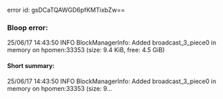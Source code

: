 error id: gsDCaTQAWGD6pfKMTixbZw==
### Bloop error:

25/06/17 14:43:50 INFO BlockManagerInfo: Added broadcast_3_piece0 in memory on hpomen:33353 (size: 9.4 KiB, free: 4.5 GiB)
#### Short summary: 

25/06/17 14:43:50 INFO BlockManagerInfo: Added broadcast_3_piece0 in memory on hpomen:33353 (size: 9...